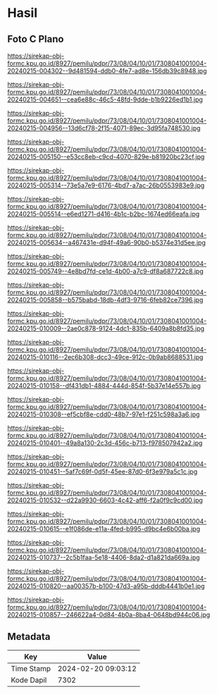 # Hasil

## Foto C Plano

https://sirekap-obj-formc.kpu.go.id/8927/pemilu/pdpr/73/08/04/10/01/7308041001004-20240215-004302--9d481594-ddb0-4fe7-ad8e-156db39c8948.jpg

https://sirekap-obj-formc.kpu.go.id/8927/pemilu/pdpr/73/08/04/10/01/7308041001004-20240215-004651--cea6e88c-46c5-48fd-9dde-b1b9226ed1b1.jpg

https://sirekap-obj-formc.kpu.go.id/8927/pemilu/pdpr/73/08/04/10/01/7308041001004-20240215-004956--13d6cf78-2f15-4071-89ec-3d95fa748530.jpg

https://sirekap-obj-formc.kpu.go.id/8927/pemilu/pdpr/73/08/04/10/01/7308041001004-20240215-005150--e53cc8eb-c9cd-4070-829e-b81920bc23cf.jpg

https://sirekap-obj-formc.kpu.go.id/8927/pemilu/pdpr/73/08/04/10/01/7308041001004-20240215-005314--73e5a7e9-6176-4bd7-a7ac-26b0553983e9.jpg

https://sirekap-obj-formc.kpu.go.id/8927/pemilu/pdpr/73/08/04/10/01/7308041001004-20240215-005514--e6ed1271-d416-4b1c-b2bc-1674ed66eafa.jpg

https://sirekap-obj-formc.kpu.go.id/8927/pemilu/pdpr/73/08/04/10/01/7308041001004-20240215-005634--a467431e-d94f-49a6-90b0-b5374e31d5ee.jpg

https://sirekap-obj-formc.kpu.go.id/8927/pemilu/pdpr/73/08/04/10/01/7308041001004-20240215-005749--4e8bd7fd-ce1d-4b00-a7c9-df8a687722c8.jpg

https://sirekap-obj-formc.kpu.go.id/8927/pemilu/pdpr/73/08/04/10/01/7308041001004-20240215-005858--b575babd-18db-4df3-9716-6feb82ce7396.jpg

https://sirekap-obj-formc.kpu.go.id/8927/pemilu/pdpr/73/08/04/10/01/7308041001004-20240215-010009--2ae0c878-9124-4dc1-835b-6409a8b8fd35.jpg

https://sirekap-obj-formc.kpu.go.id/8927/pemilu/pdpr/73/08/04/10/01/7308041001004-20240215-010116--2ec6b308-dcc3-49ce-912c-0b9ab8688531.jpg

https://sirekap-obj-formc.kpu.go.id/8927/pemilu/pdpr/73/08/04/10/01/7308041001004-20240215-010158--df431db1-4884-444d-854f-5b37e14e557b.jpg

https://sirekap-obj-formc.kpu.go.id/8927/pemilu/pdpr/73/08/04/10/01/7308041001004-20240215-010308--ef5cbf8e-cdd0-48b7-97e1-f251c598a3a6.jpg

https://sirekap-obj-formc.kpu.go.id/8927/pemilu/pdpr/73/08/04/10/01/7308041001004-20240215-010401--49a8a130-2c3d-456c-b713-f978507942a2.jpg

https://sirekap-obj-formc.kpu.go.id/8927/pemilu/pdpr/73/08/04/10/01/7308041001004-20240215-010451--5af7c69f-0d5f-45ee-87d0-6f3e979a5c1c.jpg

https://sirekap-obj-formc.kpu.go.id/8927/pemilu/pdpr/73/08/04/10/01/7308041001004-20240215-010532--d22a9930-6603-4c42-aff6-f2a0f9c9cd00.jpg

https://sirekap-obj-formc.kpu.go.id/8927/pemilu/pdpr/73/08/04/10/01/7308041001004-20240215-010615--e1f086de-e11a-4fed-b995-d9bc4e6b00ba.jpg

https://sirekap-obj-formc.kpu.go.id/8927/pemilu/pdpr/73/08/04/10/01/7308041001004-20240215-010737--2c5b1faa-5e18-4406-8da2-d1a821da669a.jpg

https://sirekap-obj-formc.kpu.go.id/8927/pemilu/pdpr/73/08/04/10/01/7308041001004-20240215-010820--aa00357b-b100-47d3-a95b-dddb4441b0e1.jpg

https://sirekap-obj-formc.kpu.go.id/8927/pemilu/pdpr/73/08/04/10/01/7308041001004-20240215-010857--246622a4-0d84-4b0a-8ba4-0648bd944c06.jpg


## Metadata

| Key        | Value               |
| ---------- | ------------------- |
| Time Stamp | 2024-02-20 09:03:12 |
| Kode Dapil | 7302                |



